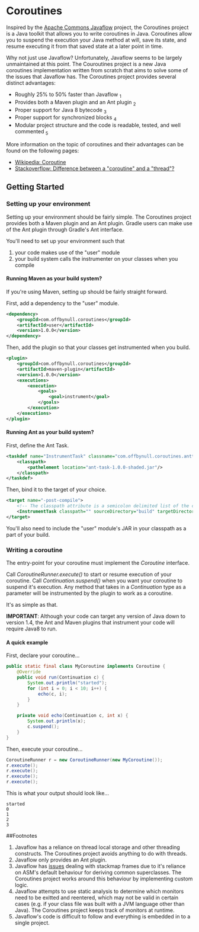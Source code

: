 # Coroutines

Inspired by the [Apache Commons Javaflow](http://commons.apache.org/sandbox/commons-javaflow/) project, the Coroutines project is a Java toolkit that allows you to write coroutines in Java. Coroutines allow you to suspend the execution your Java method at will, save its state, and resume executing it from that saved state at a later point in time.

Why not just use Javaflow? Unfortunately, Javaflow seems to be largely unmaintained at this point. The Couroutines project is a new Java coroutines implementation written from scratch that aims to solve some of the issues that Javaflow has. The Coroutines project provides several distinct advantages:

* Roughly 25% to 50% faster than Javaflow <sub>1</sub>
* Provides both a Maven plugin and an Ant plugin <sub>2</sub>
* Proper support for Java 8 bytecode <sub>3</sub>
* Proper support for synchronized blocks <sub>4</sub>
* Modular project structure and the code is readable, tested, and well commented <sub>5</sub>

More information on the topic of coroutines and their advantages can be found on the following pages:

* [Wikipedia: Coroutine](http://en.wikipedia.org/wiki/Coroutine)
* [Stackoverflow: Difference between a "coroutine" and a "thread"?](http://stackoverflow.com/a/23436125)

## Getting Started

### Setting up your environment

Setting up your environment should be fairly simple. The Coroutines project provides both a Maven plugin and an Ant plugin. Gradle users can make use of the Ant plugin through Gradle's Ant interface.

You'll need to set up your environment such that

1. your code makes use of the "user" module 
1. your build system calls the instrumenter on your classes when you compile

#### Running Maven as your build system?

If you're using Maven, setting up should be fairly straight forward.

First, add a dependency to the "user" module.
```xml
<dependency>
    <groupId>com.offbynull.coroutines</groupId>
    <artifactId>user</artifactId>
    <version>1.0.0</version>
</dependency>
```

Then, add the plugin so that your classes get instrumented when you build.
```xml
<plugin>
    <groupId>com.offbynull.coroutines</groupId>
    <artifactId>maven-plugin</artifactId>
    <version>1.0.0</version>
    <executions>
        <execution>
            <goals>
                <goal>instrument</goal>
            </goals>
        </execution>
    </executions>
</plugin>
```

#### Running Ant as your build system?


First, define the Ant Task.
```xml
<taskdef name="InstrumentTask" classname="com.offbynull.coroutines.anttask.InstrumentTask">
    <classpath>
        <pathelement location="ant-task-1.0.0-shaded.jar"/>
    </classpath>
</taskdef>
```

Then, bind it to the target of your choice.
```xml
<target name="-post-compile">
    <!-- The classpath attribute is a semicolon delimited list of the classpath required by your code. -->
    <InstrumentTask classpath="" sourceDirectory="build" targetDirectory="build"/>
</target>
```
You'll also need to include the "user" module's JAR in your classpath as a part of your build.

### Writing a coroutine

The entry-point for your coroutine must implement the *Coroutine* interface.

Call *CoroutineRunner.execute()* to start or resume execution of your coroutine. Call *Continuation.suspend()* when you want your coroutine to suspend it's execution. Any method that takes in a *Continuation* type as a parameter will be instrumented by the plugin to work as a coroutine. 

It's as simple as that.

**IMPORTANT**: Although your code can target any version of Java down to version 1.4, the Ant and Maven plugins that instrument your code will require Java8 to run.

#### A quick example

First, declare your coroutine...
```java
public static final class MyCoroutine implements Coroutine {
    @Override
    public void run(Continuation c) {
        System.out.println("started");
        for (int i = 0; i < 10; i++) {
            echo(c, i);
        }
    }

    private void echo(Continuation c, int x) {
        System.out.println(x);
        c.suspend();
    }
}
```



Then, execute your coroutine...
```java
CoroutineRunner r = new CoroutineRunner(new MyCoroutine());
r.execute();
r.execute();
r.execute();
r.execute();
```



This is what your output should look like...
```
started
0
1
2
3
```



##Footnotes
1. Javaflow has a reliance on thread local storage and other threading constructs. The Coroutines project avoids anything to do with threads.
2. Javaflow only provides an Ant plugin.
3. Javaflow has [issues](https://issues.apache.org/jira/browse/SANDBOX-476?page=com.atlassian.jira.plugin.system.issuetabpanels:comment-tabpanel&focusedCommentId=14133339#comment-14133339) dealing with stackmap frames due to it's reliance on ASM's default behaviour for deriving common superclasses. The Coroutines project works around this behaviour by implementing custom logic.
4. Javaflow attempts to use static analysis to determine which monitors need to be exitted and reentered, which may not be valid in certain cases (e.g. if your class file was built with a JVM language other than Java). The Coroutines project keeps track of monitors at runtime.
5. Javaflow's code is difficult to follow and everything is embedded in to a single project.